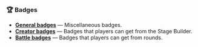 ### 🏆 Badges
* [**General badges**](./general-badges.md) — Miscellaneous badges.
* [**Creator badges**](./creator-badges.md) — Badges that players can get from the Stage Builder.
* [**Battle badges**](./battle-badges.md) — Badges that players can get from rounds.

